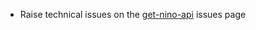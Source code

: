 - Raise technical issues on the [get-nino-api](https://github.com/hmrc/get-nino-api/issues) issues page
